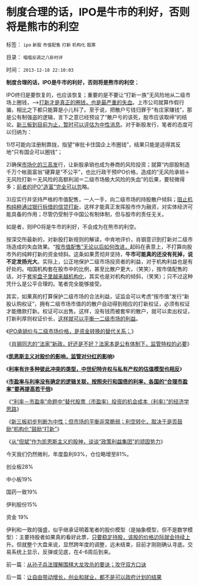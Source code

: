 # 制度合理的话，IPO是牛市的利好，否则将是熊市的利空

标签： `ipo` `新股` `市值配售` `打新` `机构化` `股票` 

目录： `唱唱反调之八卦时评`

时间： `2013-12-18 22:10:03`

**制度合理的话，IPO是牛市的利好，否则将是熊市的利空**；

IPO终归是要恢复的，也应该恢复；重要的是不要让“打新一族”无风险地从二级市场上圈钱，——>[打新才是真正的圈钱，也是最严重的失血](../../../2013/12/4/政策鼓励打新！证监会不损害股民利益，难道损害社会主义的利益？.md)。上市公司就算作假行骗，相比之下都只能算是小儿科了。至于说，把散户亏钱归罪于“有庄家赚钱”，那是公有制强盗的逻辑，言下之意已经预设了“散户亏的该死，股市应该取缔”的结论。[新三板到目前为止，暂时可以评估为中性消息](../../../2013/12/16/肖钢的政策重点是新三板，如何判定其利好？利空？.md)。对于新股发行，笔者的态度可以归纳为：

1)尽可能向注册制靠拢，指望“审批卡住国企上市圈钱”，结果只能是适得其反地“只有国企可以圈钱”；

2)确保[市场化的三高发](../../../2013/12/2/IPO不是利空，限制新股高价承销，才是利空.md)行，让新股承销也成为券商的风险投资；就算“内部股制造千万个帐面富翁”硬算是“不公平”，也比行政干预IPO价格，造成的“无风险承销＋无风险打新＝无风险的高额利润＝二级市场极大风险的失血”的后果，要轻微得多；[前者的IPO"造富"完全可以忽](../../../2013/5/17/新股三高发行，牛市才能健康长久.md)略。

3)应实行并坚持严格的市值配售，一人一手，向二级市场的持股散户倾斜；[阻止机构纯粹通过银行拆借的信贷打新](../../../2012/1/30/新股改革从取缔“机构无风险垄断暴利特权”入手.md)，这样才能真正发挥股市作为融资，对实体经济可能具备的作用；尽管仍受制于中国公有制体制，但与股市的责任无关。

如是者，则IPO将是牛市的利好，不会成为在熊市的利空。

按深交所最新的，对新股打新规则的解读，中肯地评价，肖钢意识到打新对二级市场造成的失血效果。“[按市值配售”无论以后如何改进，](../../../2012/1/10/股民自已不反对股市谷物法，无人会替股民反对.md)起码在表意上，不打算向股市外的纯粹打新的资金倾斜。这条如果贯彻并坚持，**牛市可能真的还没有死掉，说不定发扬光大**。实际上，公正地保护二级市场投资者的利益，对于机构利益也是有好处的。咱国机构套在股市中的比例，甚至比散户更大，（笑笑），按市值配售的话，对于[套牢盘子里越来越机构化](../../../2012/1/5/A股机构化超过60-，还打压小盘股，就注定大熊市.md)，其实也是对机构的倾斜，（笑笑）；只不过这种凭什么是公平合理的。笔者完全能够接受。

其实，如果真的打算保护二级市场的合法利益，证监会可以考虑“按市值”发行“新股认购权证”，拥有二级市场市值的的散户自动得到相应的打新权证，必须有权证才能缴款打新。权证可以出售。这样，没有钱而被套牢的散户，就可以卖出权证，打新利厚则权证价长，[这样就可以平衡一二级市场的利益](../../../2011/7/8/股神骂新股，发行管制的腐败；.md)。

《[IPO承销价与二级市场价格，是资金转换的替代关系；](../../../2013/12/4/政策鼓励打新！证监会不损害股民利益，难道损害社会主义的利益？.md)》

《[肖钢同志的“法家”新政，好还是不好？法家本是公有体制下，监管特权的必要](../../../2013/12/11/“肖钢变法”的“法家新政”，利好还是利空？牛市还是熊市？.md)》

《[**凯恩斯主义对股价的影响，监管对分红的影响**](../../../2013/12/14/凯恩斯主义对股价的影响，监管对分红的影响.md)》

《[**利率有许多种彼此冲突的类型，中世纪特许权与私有产权的估值模型也相反**](../../../2013/12/14/您怀疑过市盈率是市场利率的倒数吗？为什么全世界的股市都低估？.md)》

《[**市盈率与利率没有确定的逻辑关联，按照央行和国债的利率，各国的“合理市盈率”要再提高若干倍**](../../../2013/12/15/市盈率与利率没有确切的逻辑关联，否则市盈率应再高许多倍.md)》

《[“利率－市盈率”命题中“替代股票（市盈率）投资的机会成本（利率）”的经济学思路](../../../2013/12/16/伪命题的来源，“利率－市盈率”中的机会成本（替代）的思路.md)》

《[新三板初步判断为中性；但市场的平衡非常脆弱；利空转化，取决于是否鼓励“机构化”鼓励“打新”](../../../2013/12/16/肖钢的政策重点是新三板，如何判定其利好？利空？.md)》

《[从“但斌”作为凯恩斯主义的股神，谈谈“政策利益集团”的顽固势力](../../../2013/12/17/从作为凯恩斯主义股神的但斌，谈谈“政策利益集团”的深厚势力.md)》

今天我们仍然微利，年度盈利93%，仓位略增至81%。

创业板28%

中小板19%

国药一致19%

伊利股份15%

资金 19%

伊利和一致的强盛，似乎继承证明着笔者的股价模型（是抽象模型，但不是数学模型）：主要持股者如果真的看好此票，[只要稳定持股，该股的价格边际就会持续上](../../../2013/10/31/“流动性守恒”即流动性定律的“微分，snapshot”和股市的测不准.md)升。但就整个大盘来说，显然跨年度的调整，远未结束，目前才刚刚确认寻底。交易系统上显示，反弹或见底，在4-6周后到来。



前一篇：[从孙子兵法理解围棋大龙攻杀的要诀；攻守双方口诀](../../../2013/12/18/从孙子兵法理解围棋大龙攻杀的要诀；攻守双方口诀.md)

后一篇：[让自由带动增长，创业和就业，都不是可以政府计划的结果](../../../2013/12/18/让自由带动增长，创业和就业，都不是可以政府计划的结果.md)